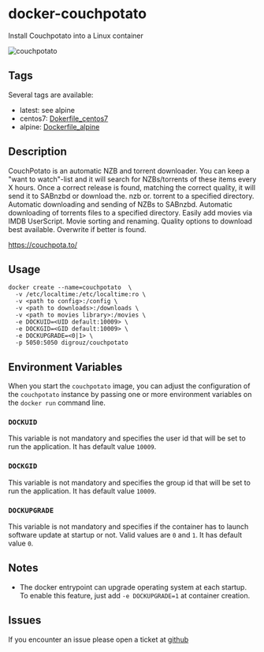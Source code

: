 # docker-couchpotato
Install Couchpotato into a Linux container


![couchpotato](https://couchpota.to/media/images/full.png)

## Tags
Several tags are available:
* latest: see alpine
* centos7: [Dokerfile_centos7](https://github.com/digrouz/docker-couchpotato/blob/master/Dockerfile_centos7)
* alpine: [Dockerfile_alpine](https://github.com/digrouz/docker-couchpotato/blob/master/Dockerfile_alpine)


## Description

CouchPotato is an automatic NZB and torrent downloader. You can keep a "want to watch"-list and it will search for NZBs/torrents of these items every X hours. Once a correct release is found, matching the correct quality, it will send it to SABnzbd or download the. nzb or. torrent to a specified directory. Automatic downloading and sending of NZBs to SABnzbd. Automatic downloading of torrents files to a specified directory. Easily add movies via IMDB UserScript. Movie sorting and renaming. Quality options to download best available. Overwrite if better is found. 

https://couchpota.to/

## Usage
    docker create --name=couchpotato  \
      -v /etc/localtime:/etc/localtime:ro \
      -v <path to config>:/config \
      -v <path to downloads>:/downloads \
      -v <path to movies library>:/movies \
      -e DOCKUID=<UID default:10009> \
      -e DOCKGID=<GID default:10009> \
      -e DOCKUPGRADE=<0|1> \
      -p 5050:5050 digrouz/couchpotato

## Environment Variables

When you start the `couchpotato` image, you can adjust the configuration of the `couchpotato` instance by passing one or more environment variables on the `docker run` command line.

### `DOCKUID`

This variable is not mandatory and specifies the user id that will be set to run the application. It has default value `10009`.

### `DOCKGID`

This variable is not mandatory and specifies the group id that will be set to run the application. It has default value `10009`.

### `DOCKUPGRADE`

This variable is not mandatory and specifies if the container has to launch software update at startup or not. Valid values are `0` and `1`. It has default value `0`.

## Notes

* The docker entrypoint can upgrade operating system at each startup. To enable this feature, just add `-e DOCKUPGRADE=1` at container creation.

## Issues

If you encounter an issue please open a ticket at [github](https://github.com/digrouz/docker-couchpotato/issues)
